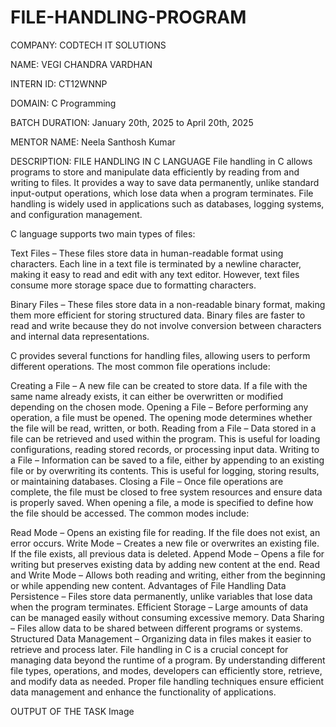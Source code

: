 # FILE-HANDLING-PROGRAM
COMPANY: CODTECH IT SOLUTIONS

NAME: VEGI CHANDRA VARDHAN

INTERN ID: CT12WNNP

DOMAIN: C Programming

BATCH DURATION: January 20th, 2025 to April 20th, 2025

MENTOR NAME: Neela Santhosh Kumar

DESCRIPTION:
FILE HANDLING IN C LANGUAGE
File handling in C allows programs to store and manipulate data efficiently by reading from and writing to files. It provides a way to save data permanently, unlike standard input-output operations, which lose data when a program terminates. File handling is widely used in applications such as databases, logging systems, and configuration management.

C language supports two main types of files:

Text Files – These files store data in human-readable format using characters. Each line in a text file is terminated by a newline character, making it easy to read and edit with any text editor. However, text files consume more storage space due to formatting characters.

Binary Files – These files store data in a non-readable binary format, making them more efficient for storing structured data. Binary files are faster to read and write because they do not involve conversion between characters and internal data representations.

C provides several functions for handling files, allowing users to perform different operations. The most common file operations include:

Creating a File – A new file can be created to store data. If a file with the same name already exists, it can either be overwritten or modified depending on the chosen mode.
Opening a File – Before performing any operation, a file must be opened. The opening mode determines whether the file will be read, written, or both.
Reading from a File – Data stored in a file can be retrieved and used within the program. This is useful for loading configurations, reading stored records, or processing input data.
Writing to a File – Information can be saved to a file, either by appending to an existing file or by overwriting its contents. This is useful for logging, storing results, or maintaining databases.
Closing a File – Once file operations are complete, the file must be closed to free system resources and ensure data is properly saved.
When opening a file, a mode is specified to define how the file should be accessed. The common modes include:

Read Mode – Opens an existing file for reading. If the file does not exist, an error occurs.
Write Mode – Creates a new file or overwrites an existing file. If the file exists, all previous data is deleted.
Append Mode – Opens a file for writing but preserves existing data by adding new content at the end.
Read and Write Mode – Allows both reading and writing, either from the beginning or while appending new content.
Advantages of File Handling
Data Persistence – Files store data permanently, unlike variables that lose data when the program terminates.
Efficient Storage – Large amounts of data can be managed easily without consuming excessive memory.
Data Sharing – Files allow data to be shared between different programs or systems.
Structured Data Management – Organizing data in files makes it easier to retrieve and process later.
File handling in C is a crucial concept for managing data beyond the runtime of a program. By understanding different file types, operations, and modes, developers can efficiently store, retrieve, and modify data as needed. Proper file handling techniques ensure efficient data management and enhance the functionality of applications.

OUTPUT OF THE TASK
Image
